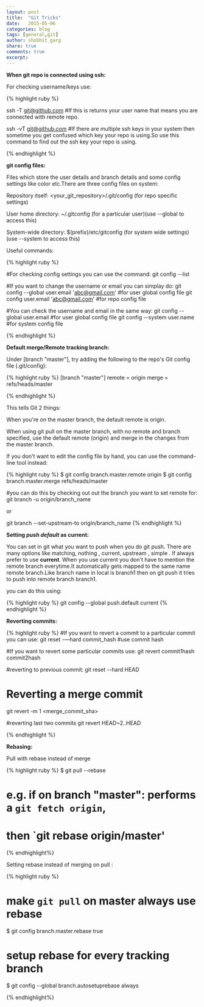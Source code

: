 ```yaml
---
layout: post
title:  "Git Tricks"
date:   2015-05-06
categories: blog
tags: [general,git]
author: shobhit_garg
share: true
comments: true
excerpt:
---
```


__When git repo is connected using ssh:__

For checking username/keys use:


{% highlight ruby %}

 ssh -T git@github.com 
 #If this is returns your user name that means you are connected with remote repo.

 ssh -vT git@github.com
 #If there are multiple ssh keys in your system then sometime you get confused which key your repo is using.So use this command to find out the ssh key your repo is using.

{% endhighlight %}

__git config files:__

Files which store the user details and branch details and some config settings like color etc.There are three config files on system:

Repository itself: <your_git_repository>/.git/config (for repo specific settings)

User home directory: ~/.gitconfig    (for a particular user)(use --global to access this)

System-wide directory: $(prefix)/etc/gitconfig  (for system wide settings)(use --system to access this)


Useful commands:

{% highlight ruby %}


#For checking config settings you can use the command:
git config --list

#If you want to change the username or email you can simplay do:
git config --global user.email 'abc@gmail.com' #for user global config file
git config  user.email 'abc@gmail.com' #for repo config file

#You can check the username and email in the same way:
git config --global user.email #for user global config file
git config --system user.name  #for system config file


{% endhighlight %}



__Default merge/Remote tracking branch:__

Under [branch "master"], try adding the following to the repo's Git config file (.git/config):


{% highlight ruby %}
[branch "master"]
    remote = origin
    merge = refs/heads/master

{% endhighlight %}

This tells Git 2 things:

When you're on the master branch, the default remote is origin.

When using git pull on the master branch, with no remote and branch specified, use the default remote (origin) and merge in the changes from the master branch.

If you don't want to edit the config file by hand, you can use the command-line tool instead:

{% highlight ruby %}
$ git config branch.master.remote origin
$ git config branch.master.merge refs/heads/master

#you can do this by checking out out the branch you want to set remote for:
git branch -u origin/branch_name
 
or

git branch --set-upstream-to origin/branch_name
{% endhighlight %}





__Setting _push default_ as current:__

You can set in git what you want to push when you do git push. There are many options like matching, nothing , current, upstream , simple . 
If always prefer to use __current__. When you use current you don't have to mention the remote branch everytime.It automatically gets mapped to the same name remote branch.Like branch name in local is branch1 then on git push it tries to push into remote branch branch1.

you can do this using:

{% highlight ruby %}
git config --global push.default current
{% endhighlight %}



__Reverting commits:__


{% highlight ruby %}
#If you want to revert a commit to a particular commit you can use:
git reset -—hard commit_hash #use commit hash


#If you want to revert some particular commits use:
git revert commit1hash commit2hash 



#reverting to previous commit:
git reset --hard HEAD


# Reverting a merge commit
git revert -m 1 <merge_commit_sha>

#reverting last two commits
git revert HEAD~2..HEAD

{% endhighlight %}



__Rebasing:__


Pull with rebase instead of merge

{% highlight ruby %}
$ git pull --rebase
# e.g. if on branch "master": performs a `git fetch origin`,
# then `git rebase origin/master'
{% endhighlight%}

Setting rebase instead of merging on pull :

{% highlight ruby %}

# make `git pull` on master always use rebase
$ git config branch.master.rebase true


# setup rebase for every tracking branch
$ git config --global branch.autosetuprebase always

{% endhighlight%}



